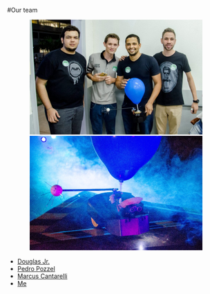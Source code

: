 #Our team
<p align="center">
  <img src="extras/ourteam.jpg" width="400"/>
  <img src="extras/sivirinu.jpeg" width="400"/>
</p>

- <a href="https://www.linkedin.com/in/douglas-domenciano-84a04212b/">Douglas Jr.</a>
- <a href="https://www.linkedin.com/in/pedro-pozzel-0473bb11b/">Pedro Pozzel</a>
- <a href="https://www.linkedin.com/in/marcus-cantarelli-14816b12b/">Marcus Cantarelli</a>
- <a href="https://www.linkedin.com/in/wendreo-luciano-fernandes-04b887106/">Me</a>
